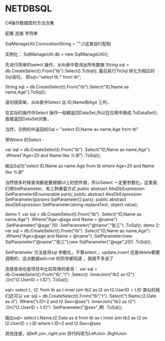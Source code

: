 NETDBSQL
========

C#操作数据库的方法合集

 配置 连接 字符串 

SqlManageUtil.ConncetionString = "";//这里自行配制


实例化：
SqlManageUtil db = new SqlManageUtil();


先进行简单的select 操作，从tb表中查询出所有数据
String sql = db.CreateSelect().From("tb").Select().ToSql();
最后执行ToSql 转化为相应的Sql语句。
即sql="select tb.* from tb";


String sql = db.CreateSelect().From("tb").Select("ID,Name as name,Age").ToSql();

语句很简单，从tb表中Select 出 ID,Name和Age 三列，


在实际的操作中Select 操作一般都返回DataSet,所以在应用中换成.ToDataSet();
直接返回DataSet对象，


当然，示例的中返回的Sql = "select ID,Name as name,Age from tb"


带Where 的Select :


var sql = db.CreateSelect().From("tb")
 .Select("ID,Name as name,Age")
 .Where("Age=20 and Name like *%张*")
 .ToSql();


输出Sql为”select ID,Name as name,Age from tb where Age=20 and Name like *%张*“


当然很多时候查询都是要根据UI上的控件值，所以Select 一定要参数化，这里我们用SetParameter，有三种重载方式
public abstract AbsDbExpression SetParameter(IEnumerable<SqlParameter> pars);
 public abstract AbsDbExpression SetParameter(params SqlParameter[] pars);
 public abstract AbsDbExpression SetParameter(string replaceText, object value);


demo 1:
 var sql = db.CreateSelect().From("tb")
 .Select("ID,Name as name,Age")
 .Where("Age>@age and Name = @name")
 .SetParameter("@age",10)
 .SetParameter("@name","张三")
 .ToSql();
demo 2:
 var sql = db.CreateSelect().From("tb")
 .Select("ID,Name as name,Age")
 .Where("Age>@age and Name = @name")
 .SetParameter(new SqlParameter("@name","张三"),new SqlParameter("@age",20))
 .ToSql();


SetParameter 方法是将sql 参数化，不管select ，update,insert 还是delete都要调用的，这点数据ado.net 的同学都知道 ，我就不多说了





连接查询也是项目中比较常用的查询：
var sql = db.CreateSelect().From("tb","t")
 .Select()
 .InnerJoin("tb2 as t2")
 .On("t2.UserID = t.ID")
 .ToSql();


sql=
 select t.*, t2.* from tb as t inner join tb2 as t2 on t2.UserID = t.ID
类似的我们还可以
var sql = db.CreateSelect().From("tb","t")
 .Select("t.Name,t2.Date as d")
 .Where("t.ID=2 and t2.Sex=@sex")
 .InnerJoin("tb2 as t2")
 .On("t2.UserID = t.ID")
 .SetParameter("@sex",*男*)
 .ToSql();


输出sql=
 select t.Name,t2.Date as d from tb as t inner join tb2 as t2 on t2.UserID = t.ID where t.ID=2 and t2.Sex=@sex

其他连接，如left join ,right join 将代码改为LeftJoin ,RightJoin